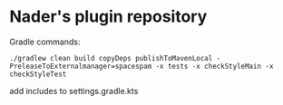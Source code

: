 # Nader's plugin repository

Gradle commands:

```
./gradlew clean build copyDeps publishToMavenLocal -PreleaseToExternalmanager=spacespam -x tests -x checkStyleMain -x checkStyleTest
```

add includes to settings.gradle.kts